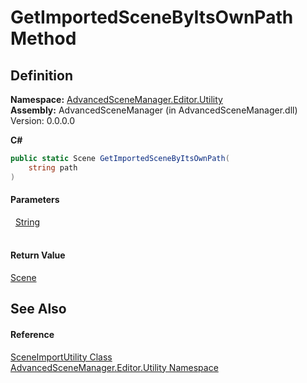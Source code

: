 # GetImportedSceneByItsOwnPath Method




## Definition
**Namespace:** <a href="N_AdvancedSceneManager_Editor_Utility.md">AdvancedSceneManager.Editor.Utility</a>  
**Assembly:** AdvancedSceneManager (in AdvancedSceneManager.dll) Version: 0.0.0.0

**C#**
``` C#
public static Scene GetImportedSceneByItsOwnPath(
	string path
)
```



#### Parameters
<dl><dt>  <a href="https://learn.microsoft.com/dotnet/api/system.string" target="_blank" rel="noopener noreferrer">String</a></dt><dd> </dd></dl>

#### Return Value
<a href="T_AdvancedSceneManager_Models_Scene.md">Scene</a>

## See Also


#### Reference
<a href="T_AdvancedSceneManager_Editor_Utility_SceneImportUtility.md">SceneImportUtility Class</a>  
<a href="N_AdvancedSceneManager_Editor_Utility.md">AdvancedSceneManager.Editor.Utility Namespace</a>  

